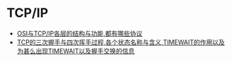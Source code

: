 # TCP/IP
- [OSI与TCP/IP各层的结构与功能,都有哪些协议](tcpIp/1.md)
- [TCP的三次握手与四次挥手过程,各个状态名称与含义,TIMEWAIT的作用以及为甚么出现TIMEWAIT以及握手交换的信息](tcpIp/2.md)
